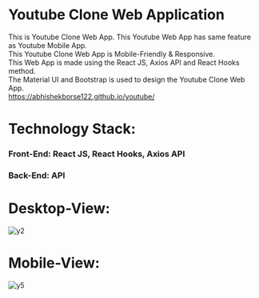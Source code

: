 # Youtube Clone Web Application

This is Youtube Clone Web App. This Youtube Web App has same feature as Youtube Mobile App.<br/>
This Youtube Clone Web App is Mobile-Friendly & Responsive.<br/>
This Web App is made using the React JS, Axios API and React Hooks method.<br/>
The Material UI and Bootstrap is used to design the Youtube Clone Web App. <br/>
https://abhishekborse122.github.io/youtube/

# Technology Stack:<br/>
### Front-End: React JS, React Hooks, Axios API  <br/>
### Back-End: API

# Desktop-View: <br/>
![y2](https://user-images.githubusercontent.com/75468692/128826405-6dbe508f-da78-4937-af69-96c146bec914.PNG)
<br/>
# Mobile-View: <br/> 
![y5](https://user-images.githubusercontent.com/75468692/128829730-98460dbd-3da9-4a99-a4c6-3f1d100e3652.png)



